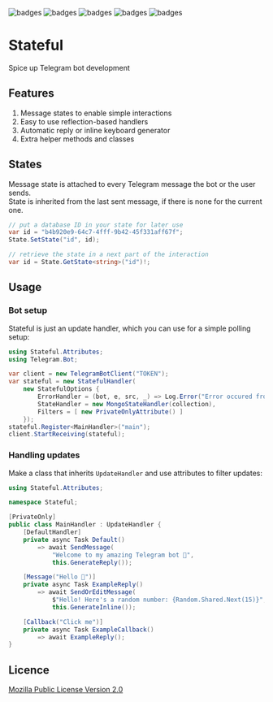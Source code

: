![badges](https://img.shields.io/github/contributors/TheAirBlow/Stateful.svg)
![badges](https://img.shields.io/github/forks/TheAirBlow/Stateful.svg)
![badges](https://img.shields.io/github/stars/TheAirBlow/Stateful.svg)
![badges](https://img.shields.io/github/issues/TheAirBlow/Stateful.svg)
![badges](https://github.com/TheAirBlow/Stateful/actions/workflows/nuget.yml/badge.svg)
# Stateful
Spice up Telegram bot development

## Features
1) Message states to enable simple interactions
2) Easy to use reflection-based handlers
3) Automatic reply or inline keyboard generator
4) Extra helper methods and classes

## States
Message state is attached to every Telegram message the bot or the user sends. \
State is inherited from the last sent message, if there is none for the current one.
```csharp
// put a database ID in your state for later use
var id = "b4b920e9-64c7-4fff-9b42-45f331aff67f";
State.SetState("id", id);

// retrieve the state in a next part of the interaction
var id = State.GetState<string>("id")!;
```

## Usage
### Bot setup
Stateful is just an update handler, which you can use for a simple polling setup:
```csharp
using Stateful.Attributes;
using Telegram.Bot;

var client = new TelegramBotClient("TOKEN");
var stateful = new StatefulHandler(
    new StatefulOptions {
        ErrorHandler = (bot, e, src, _) => Log.Error("Error occured from {0}: {1}", src, e),
        StateHandler = new MongoStateHandler(collection),
        Filters = [ new PrivateOnlyAttribute() ]
    });
stateful.Register<MainHandler>("main");
client.StartReceiving(stateful);
```

### Handling updates
Make a class that inherits `UpdateHandler` and use attributes to filter updates:
```csharp
using Stateful.Attributes;

namespace Stateful;

[PrivateOnly]
public class MainHandler : UpdateHandler {
    [DefaultHandler]
    private async Task Default()
        => await SendMessage(
            "Welcome to my amazing Telegram bot 👋", 
            this.GenerateReply());

    [Message("Hello 👋")]
    private async Task ExampleReply()
        => await SendOrEditMessage(
            $"Hello! Here's a random number: {Random.Shared.Next(15)}", 
            this.GenerateInline());

    [Callback("Click me")]
    private async Task ExampleCallback()
        => await ExampleReply();
}
```

## Licence
[Mozilla Public License Version 2.0](https://github.com/TheAirBlow/Syndical/blob/main/LICENCE)
